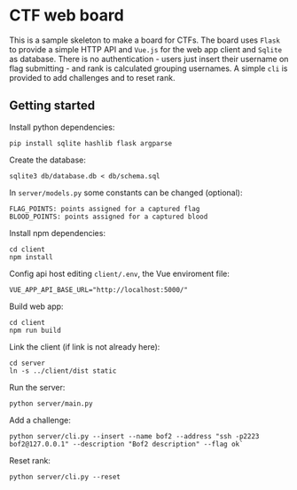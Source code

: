 # CTF web board
This is a sample skeleton to make a board for CTFs.
The board uses `Flask` to provide a simple HTTP API and `Vue.js` for the web
app client and `Sqlite` as database.
There is no authentication - users just insert their username on flag
submitting - and rank is calculated grouping usernames.
A simple `cli` is provided to add challenges and to reset rank.

## Getting started

Install python dependencies:

    pip install sqlite hashlib flask argparse

Create the database:

    sqlite3 db/database.db < db/schema.sql

In `server/models.py` some constants can be changed (optional):

    FLAG_POINTS: points assigned for a captured flag
    BLOOD_POINTS: points assigned for a captured blood

Install npm dependencies:

    cd client
    npm install

Config api host editing `client/.env`, the Vue enviroment file:

    VUE_APP_API_BASE_URL="http://localhost:5000/"

Build web app:

    cd client
    npm run build

Link the client (if link is not already here):

    cd server
    ln -s ../client/dist static

Run the server:

    python server/main.py

Add a challenge:

    python server/cli.py --insert --name bof2 --address "ssh -p2223 bof2@127.0.0.1" --description "Bof2 description" --flag ok`

Reset rank:

    python server/cli.py --reset
